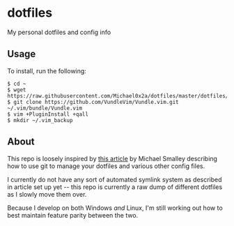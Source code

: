 # dotfiles
My personal dotfiles and config info

## Usage

To install, run the following:

    $ cd ~
    $ wget https://raw.githubusercontent.com/Michael0x2a/dotfiles/master/dotfiles/.vimrc
    $ git clone https://github.com/VundleVim/Vundle.vim.git ~/.vim/bundle/Vundle.vim
    $ vim +PluginInstall +qall
    $ mkdir ~/.vim_backup

## About

This repo is loosely inspired by [this article][0] by Michael Smalley describing how to use git to manage your dotfiles and various other config files.

I currently do not have any sort of automated symlink system as described in article set up yet -- this repo is currently a raw dump of different dotfiles as I slowly move them over.

Because I develop on both Windows _and_ Linux, I'm still working out how to best maintain feature parity between the two.

  [0]: http://blog.smalleycreative.com/tutorials/using-git-and-github-to-manage-your-dotfiles/

